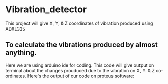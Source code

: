# Vibration_detector
This project will give X, Y, &amp; Z coordinates of vibration produced using ADXL335
## To calculate the vibrations produced by almost anything.
Here we are using arduino ide for coding. This code will give output on terminal about the changes prouduced due to the vibration on X, Y. & Z co-ordinates.
Here's the output of our code on proteus software:
